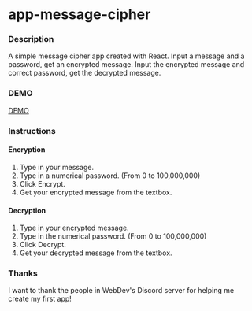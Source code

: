 # app-message-cipher

### Description

A simple message cipher app created with React. Input a message and a password, get an encrypted message. Input the encrypted message and correct password, get the decrypted message. 

### DEMO
[DEMO](https://reverent-albattani-e22f60.netlify.com/)

### Instructions

#### Encryption

1. Type in your message.
2. Type in a numerical password. (From 0 to 100,000,000)
3. Click Encrypt.
4. Get your encrypted message from the textbox.

#### Decryption

1. Type in your encrypted message.
2. Type in the numerical password. (From 0 to 100,000,000)
3. Click Decrypt.
4. Get your decrypted message from the textbox.

### Thanks

I want to thank the people in WebDev's Discord server for helping me create my first app!
